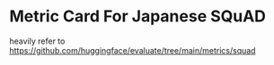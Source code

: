 # Metric Card For Japanese SQuAD
heavily refer to https://github.com/huggingface/evaluate/tree/main/metrics/squad